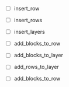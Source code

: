 
- [ ] insert_row
- [ ] insert_rows
- [ ] insert_layers

- [ ] add_blocks_to_row
- [ ] add_blocks_to_layer

- [ ] add_rows_to_layer
- [ ] add_blocks_to_row

